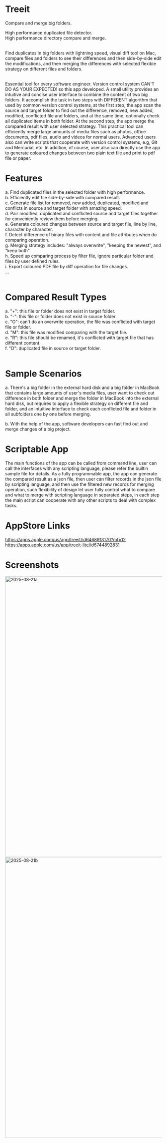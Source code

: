 # Treeit
Compare and merge big folders.

High performance duplicated file detector.<br>
High performance directory compare and merge.<br><br>

Find duplicates in big folders with lightning speed, visual diff tool on Mac, compare files and folders to see their differences and then side-by-side edit the modifications, and then merging the differences with selected flexible strategy on different files and folders.<br><br>

Essential tool for every software engineer. Version control system CAN'T DO AS YOUR EXPECTED! so this app developed. A small utility provides an intuitive and concise user interface to combine the content of two big folders. It accomplish the task in two steps with DIFFERENT algorithm that used by common version control systems, at the first step, the app scan the source and target folder to find out the difference, removed, new added, modified, conflicted file and folders, and at the same time, optionally check all duplicated items in both folder. At the second step, the app merge the compared result with user selected strategy. This practical tool can efficiently merge large amounts of media files such as photos, office documents, pdf files, audio and videos for normal users. Advanced users also can write scripts that cooperate with version control systems, e.g, Git and Mercurial, etc. In addition, of course, user also can directly use the app to generate coloured changes between two plain text file and print to pdf file or paper.


Features
===========================
a. Find duplicated files in the selected folder with high performance.<br>
b. Efficiently edit file side-by-side with compared result.<br>
c. Generate file list for removed, new added, duplicated, modified and conflicts in source and target folder with amazing speed.<br>
d. Pair modified, duplicated and conflicted source and target files together for conveniently review them before merging.<br>
e. Generate coloured changes between source and target file, line by line, character by character.<br>
f. Detect difference of binary files with content and file attributes when do comparing operation.<br>
g. Merging strategy includes: "always overwrite", "keeping the newest", and "keep both".<br>
h. Speed up comparing process by filter file, ignore particular folder and files by user defined rules.<br>
i. Export coloured PDF file by diff operation for file changes.<br>
...<br><br>


Compared Result Types
===========================
a. "+": this file or folder does not exist in target folder.<br>
b. "-": this file or folder does not exist in source folder.<br>
c. "O": can't do an overwrite operation, the file was conflicted with target file or folder.<br>
d. "M": this file was modified comparing with the target file.<br>
e. "R": this file should be renamed, it's conflicted with target file that has different content.<br>
f. "D": duplicated file in source or target folder.<br><br>


Sample Scenarios
===========================
a. There's a big folder in the external hard disk and a big folder in MacBook that contains large amounts of user's media files, user want to check out difference in both folder and merge the folder in MacBook into the external hard disk, but requires to apply a flexible strategy on different file and folder, and an intuitive interface to check each conflicted file and folder in all subfolders one by one before merging.

b. With the help of the app, software developers can fast find out and merge changes of a big project.


Scriptable App
===========================
The main functions of the app can be called from command line, user can call the interfaces with any scripting language, please refer the builtin sample file for details. As a fully programmable app, the app can generate the compared result as a json file, then user can filter records in the json file by scripting language, and then use the filtered new records for merging operation, such flexibility of design let user fully control what to compare and what to merge with scripting language in separated steps, in each step the main script can cooperate with any other scripts to deal with complex tasks.


AppStore Links
===============
https://apps.apple.com/us/app/treeit/id6468913170?mt=12<br>
https://apps.apple.com/us/app/treeit-lite/id6744892831<br>


Screenshots
===============

<img width="1440" height="900" alt="2025-08-21a" src="https://github.com/user-attachments/assets/599c494c-2747-4775-bee1-ce21e0151aff" />
<img width="1440" height="900" alt="2025-08-21b" src="https://github.com/user-attachments/assets/22c79f4e-8168-4b45-a450-23a84577b3b7" />

